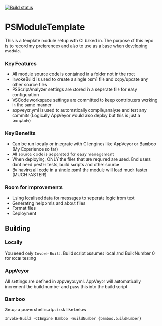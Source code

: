 [![Build status](https://ci.appveyor.com/api/projects/status/pj3imihqu1rxqr03?svg=true)](https://ci.appveyor.com/project/mrhockeymonkey/psmoduletemplate)

# PSModuleTemplate

This is a template module setup with CI baked in. The purpose of this repo is to record my preferences and also to use
as a base when developing module. 

### Key Features
* All module source code is contained in a folder not in the root
* InvokeBuild is used to create a single psm1 file and copy/update any other source files
* PSScriptAnalyzer settings are stored in a seperate file for easy configuration
* VSCode workspace settings are committed to keep contributers working in the same manner
* appveyor.yml is used to automatically compile,analyze and test any commits (Logically AppVeyor would also deploy but this is just a template)

### Key Benefits
* Can be run locally or integrate with CI engines like AppVeyor or Bamboo (My Experience so far)
* All source code is seperated for easy management
* When deploying, ONLY the files that are required are used. End users dont need pester tests, build scripts and other source
* By having all code in a single psm1 the module will load much faster (MUCH FASTER!)

### Room for improvements
* Using localised data for messages to seperate logic from text
* Generating help xmls and about files
* Format files
* Deployment


## Building 

### Locally 
You need only ```Invoke-Build```. Build script assumes local and BuildNumber 0 for local testing

### AppVeyor
All settings are defined in appveyor.yml. AppVeyor will automatically increment the build number and pass this into the build script

### Bamboo
Setup a powershell script task like below
```
Invoke-Build -CIEngine Bamboo -BuildNumber {bamboo.buildNumber}
```
